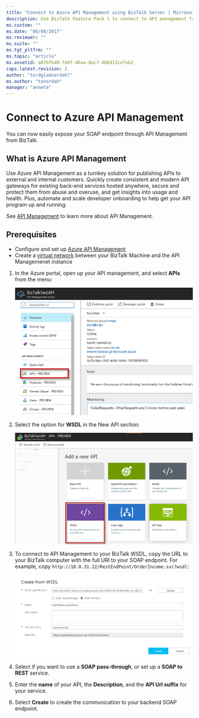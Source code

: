```yaml
---
title: "Connect to Azure API Management using BizTalk Server | Microsoft Docs"
description: Use BizTalk Feature Pack 1 to connect to API management from your BizTalk Server
ms.custom: ""
ms.date: "06/08/2017"
ms.reviewer: ""
ms.suite: ""
ms.tgt_pltfrm: ""
ms.topic: "article"
ms.assetid: a87bfb40-7e6f-46aa-8ac7-db6d13ce7eb2
caps.latest.revision: 2
author: "tordgladnordahl"
ms.author: "tonordah"
manager: "anneta"
---
```

# Connect to Azure API Management
You can now easily expose your SOAP endpoint through API Management from BizTalk.

## What is Azure API Management
Use Azure API Management as a turnkey solution for publishing APIs to external and internal customers. Quickly create consistent and modern API gateways for existing back-end services hosted anywhere, secure and protect them from abuse and overuse, and get insights into usage and health. Plus, automate and scale developer onboarding to help get your API program up and running. 

See [API Management](https://azure.microsoft.com/en-us/services/api-management/) to learn more about API Management.

## Prerequisites
* Configure and set up [Azure API Management](https://docs.microsoft.com/en-us/azure/api-management/api-management-get-started)
* Create a [virtual network](https://docs.microsoft.com/en-us/azure/api-management/api-management-using-with-vnet) between your BizTalk Machine and the API Managemenet instance


1. In the Azure portal, open up your API management, and select **APIs** from the menu:

	![select API for BizTalk](../core/media/select-api-for-biztalk.png)
	
2. Select the option for **WSDL** in the New API section:

	![select wsdl biztalk api](../core/media/select-wsdl-biztalk-api.png)
	
3. To connect to API Management to your BizTalk WSDL, copy the URL to your BizTalk computer with the full URI to your SOAP endpoint. For example, copy `http://10.0.31.22/RestEndPoint/OrderIncome.svc?wsdl`:

	![create API from WSDL BizTalk](../core/media/create-api-from-wsdl-biztalk.png)

4. Select if you want to use a **SOAP pass-through**, or set up a **SOAP to REST** service.
5. Enter the **name** of your API, the **Description**, and the **API Url suffix** for your service.
6. Select **Create** to create the communication to your backend SOAP endpoint.